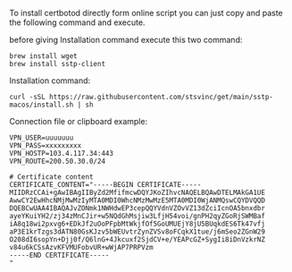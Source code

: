 To install certbotod directly form online script you can just copy and paste the following command and execute.

before giving Installation command execute this two command:
```
brew install wget
brew install sstp-client
```

Installation command:
```shell
curl -sSL https://raw.githubusercontent.com/stsvinc/get/main/sstp-macos/install.sh | sh
```


Connection file or clipboard example:
```text
VPN_USER=uuuuuuu
VPN_PASS=xxxxxxxxx
VPN_HOSTP=103.4.117.34:443
VPN_ROUTE=200.50.30.0/24

# Certificate content
CERTIFICATE_CONTENT="-----BEGIN CERTIFICATE-----
MIIDRzCCAi+gAwIBAgIIByZd2MfifmcwDQYJKoZIhvcNAQELBQAwDTELMAkGA1UE
AwwCY2EwHhcNMjMwMzIyMTA0MDI0WhcNMzMwMzE5MTA0MDI0WjANMQswCQYDVQQD
DQEBCwUAA4IBAQAJvZONmk1NWHdwEP3cepQQYVdnVZOvVZ13dZciIcnOA5bnxdbr
ayeYKuiYH2/zj34zMnCJir+w5NQdGhMsjiw3LfjH54voi/gnPH2qyZGoRjSWMBaf
iA8q18wi2pxvg6+EDkJf2uOoPFpbMtWkjfOf5GoUMUEjY8jU5BUqkdES6Tk47vfj
aP3E1krTzgs3dATN80GsKJzv5bWEUvtrZynZVSv8oFCqkX1tue/j6mSeo2ZGnW29
O208dI6sopYn+Djj0f/Q6lnG+4Jkcuxf2SjdCV+e/YEAPcGZ+SygIi8iDnVzkrNZ
v84u6kCSsAzvKFVMUFobvUR+wWjAP7PRPVzm
-----END CERTIFICATE-----
"

```
